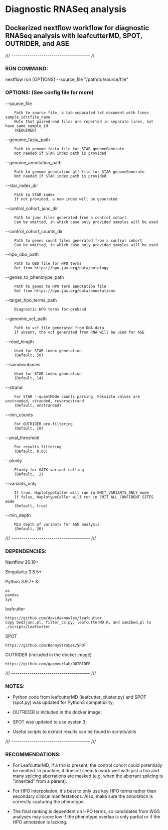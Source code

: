 # Diagnostic RNASeq analysis
## Dockerized nextflow workflow for diagnostic RNASeq analysis with leafcutterMD, SPOT, OUTRIDER, and ASE

/// --------------------------------------- //

### RUN COMMAND:

nextflow run [OPTIONS] --source_file "/path/to/source/file"

### OPTIONS: (See config file for more)

--source_file

		Path to source file, a tab-separated txt document with lines sample_id\tfile_name
		Note that paired-end files are reported in separate lines, but have same sample_id
		(REQUIRED)

--genome_fasta_path

		Path to genome fasta file for STAR genomeGenerate
		Not needed if STAR index path is provided

--genome_annotation_path

		Path to genome annotation gtf file for STAR genomeGenerate
		Not needed if STAR index path is provided

--star_index_dir

		Path to STAR index
		If not provided, a new index will be generated

--control_cohort_junc_dir

		Path to junc files generated from a control cohort
		Can be omitted, in which case only provided samples will be used

--control_cohort_counts_dir

		Path to genes count files generated from a control cohort
		Can be omitted, in which case only provided samples will be used

--hpo_obo_path

		Path to OBO file for HPO terms
		Get from https://hpo.jax.org/data/ontology

--genes_to_phenotype_path

		Path to genes to HPO term annotation file
		Get from https://hpo.jax.org/data/annotations

--target_hpo_terms_path

		Diagnostic HPO terms for proband

--genomic_vcf_path

		Path to vcf file generated from DNA data
		If absent, the vcf generated from RNA will be used for ASE

--read_length

		Used for STAR index generation
		(Default, 50)

--saindexnbases

		Used for STAR index generation
		(Default, 14)

--strand

		For STAR --quantMode counts parsing. Possible values are unstranded, stranded, reversestrand
		(Default, unstranded)

--min_counts

		For OUTRIDER pre-filtering
		(Default, 10)

--pval_threshold

		For results filtering
		(Default, 0.05)

--ploidy

		Ploidy for GATK variant calling
		(Default,  2)

--variants_only

    	If true, HaplotypeCaller will run in EMIT_VARIANTS_ONLY mode
    	If false, HaplotypeCaller will run in EMIT_ALL_CONFIDENT_SITES mode
    	(Default, true)

--min_depth

		Min depth of variants for ASE analysis
    	(Default, 20)

/// --------------------------------------- ///

### DEPENDENCIES:

Nextflow 20.10+

Singularity 3.8.5+

Python 3.9.7+ &

	os
	pandas
	sys

leafcutter

	https://github.com/davidaknowles/leafcutter
	Copy bed2junc.pl, filter_cs.py, leafcutterMD.R, and sam2bed.pl to ./scripts/leafcutter

SPOT

	https://github.com/BennyStrobes/SPOT

OUTRIDER (included in the docker image)

	https://github.com/gagneurlab/OUTRIDER

/// --------------------------------------- ///

### NOTES:

- Python code from leafcutterMD (leafcutter_cluster.py) and SPOT (spot.py) was updated for Python3 compatibility;

- OUTRIDER is included in the docker image;

- SPOT was updated to use pystan 3;

- Useful scripts to extract results can be found in scripts/utils

/// --------------------------------------- ///

### RECOMMENDATIONS:

- For LeafcutterMD, if a trio is present, the control cohort could potentially be omitted. In practice, it doesn't seem to work well with just a trio and many splicing aberrations are masked (e.g. when the aberrant splicing is "inherited" from a parent).

- For HPO interpolation, it's best to only use key HPO terms rather than secondary clinical manifestations. Also, make sure the annotation is correctly capturing the phenotype.

- The final ranking is dependent on HPO terms, so candidates from WGS analyses may score low if the phenotype overlap is only partial or if the HPO annotation is lacking.
